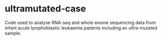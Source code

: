 # ultramutated-case
Code used to analyse RNA-seq and whole exome sequencing data from infant acute lymphoblastic leukaemia patients including an ultra-mutated sample.

